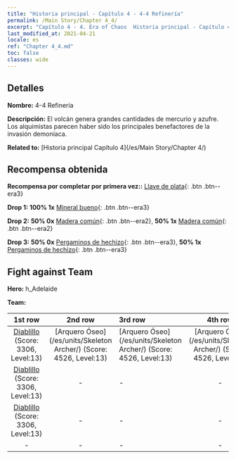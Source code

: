 ```yaml
---
title: "Historia principal - Capítulo 4 - 4-4 Refinería"
permalink: /Main Story/Chapter 4_4/
excerpt: "Capítulo 4 - 4. Era of Chaos  Historia principal - Capítulo 4_4. 4-4 Refinería"
last_modified_at: 2021-04-21
locale: es
ref: "Chapter 4_4.md"
toc: false
classes: wide
---
```


## Detalles

 **Nombre:** 4-4 Refinería

 **Descripción:** El volcán genera grandes cantidades de mercurio y azufre. Los alquimistas parecen haber sido los principales benefactores de la invasión demoníaca.

 **Related to:** [Historia principal Capítulo 4](/es/Main Story/Chapter 4/)

## Recompensa obtenida

 **Recompensa por completar por primera vez::** [Llave de plata](/es/Items/con_693/){: .btn .btn--era3}

 **Drop 1:** **100% 1x** [Mineral bueno](/es/Items/mat_12/){: .btn .btn--era3}

 **Drop 2:** **50% 0x** [Madera común](/es/Items/mat_7/){: .btn .btn--era2}, **50% 1x** [Madera común](/es/Items/mat_7/){: .btn .btn--era2}

 **Drop 3:** **50% 0x** [Pergaminos de hechizo](/es/Items/con_694/){: .btn .btn--era3}, **50% 1x** [Pergaminos de hechizo](/es/Items/con_694/){: .btn .btn--era3}


## Fight against Team
 **Hero:** h_Adelaide

 **Team:**


  | 1st row | 2nd row | 3rd row | 4th row |
  |:----:|:----:|:----|:----:|
  | [Diablillo](/es/units/Imp/) (Score: 3306, Level:13)  | [Arquero Óseo](/es/units/Skeleton Archer/) (Score: 4526, Level:13)  | [Arquero Óseo](/es/units/Skeleton Archer/) (Score: 4526, Level:13)  | [Arquero Óseo](/es/units/Skeleton Archer/) (Score: 4526, Level:13)  |
  | [Diablillo](/es/units/Imp/) (Score: 3306, Level:13)  | - | - | - |
  | [Diablillo](/es/units/Imp/) (Score: 3306, Level:13)  | - | - | - |
  | - | - | - | - |


